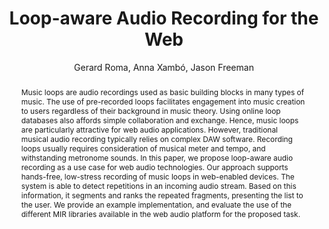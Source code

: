 --- 
  title: "Loop-aware Audio Recording for the Web" 
  abstract: "Music loops are audio recordings used as basic building blocks in many types of music. The use of pre-recorded loops facilitates engagement into music creation to users regardless of their background in music theory. Using online loop databases also affords simple collaboration and exchange. Hence, music loops are particularly attractive for web audio applications. However, traditional musical audio recording typically relies on complex DAW software. Recording loops usually requires consideration of musical meter and tempo, and withstanding metronome sounds. In this paper, we propose loop-aware audio recording as a use case for web audio technologies. Our approach supports hands-free, low-stress recording of music loops in web-enabled devices. The system is able to detect repetitions in an incoming audio stream. Based on this information, it segments and ranks the repeated fragments, presenting the list to the user. We provide an example implementation, and evaluate the use of the different MIR libraries available in the web audio platform for the proposed task." 
  address: "London" 
  author: "Gerard Roma, Anna Xambó, Jason Freeman" 
  booktitle: "Proceedings of the International Web Audio Conference" 
  editor: "Florian Thalmann, Sebastian Ewert" 
  month: "Proceedings of the International Web Audio Conference"
  pages: "" 
  publisher: "Queen Mary University of London" 
  series: "WAC '17"
  type: "Paper"  
  year: "2017" 
  id: "2017_25" 
  tags: year2017
  media: https://youtu.be/BhL3J5hcwNE?t=6508 
  pdflink: /_data/papers/pdf/2017/2017_25.pdf
  ISSN: 2663-5844
---